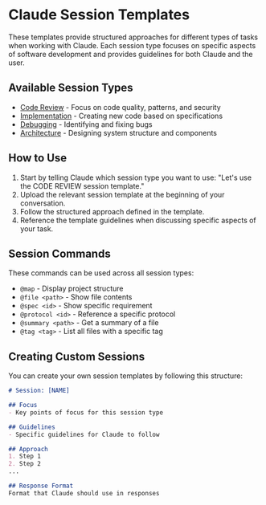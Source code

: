 # Claude Session Templates

These templates provide structured approaches for different types of tasks when working with Claude. Each session type focuses on specific aspects of software development and provides guidelines for both Claude and the user.

## Available Session Types

- [Code Review](./code-review.md) - Focus on code quality, patterns, and security
- [Implementation](./implementation.md) - Creating new code based on specifications
- [Debugging](./debugging.md) - Identifying and fixing bugs
- [Architecture](./architecture.md) - Designing system structure and components

## How to Use

1. Start by telling Claude which session type you want to use: "Let's use the CODE REVIEW session template."
2. Upload the relevant session template at the beginning of your conversation.
3. Follow the structured approach defined in the template.
4. Reference the template guidelines when discussing specific aspects of your task.

## Session Commands

These commands can be used across all session types:

- `@map` - Display project structure
- `@file <path>` - Show file contents
- `@spec <id>` - Show specific requirement
- `@protocol <id>` - Reference a specific protocol
- `@summary <path>` - Get a summary of a file
- `@tag <tag>` - List all files with a specific tag

## Creating Custom Sessions

You can create your own session templates by following this structure:

```markdown
# Session: [NAME]

## Focus
- Key points of focus for this session type

## Guidelines
- Specific guidelines for Claude to follow

## Approach
1. Step 1
2. Step 2
...

## Response Format
Format that Claude should use in responses
```
